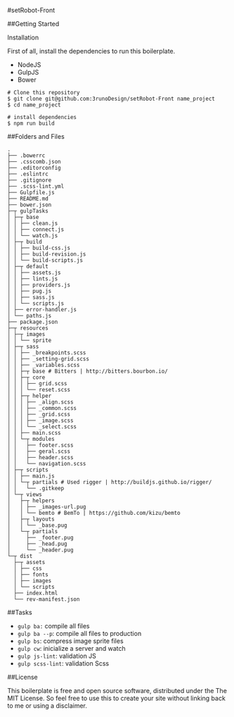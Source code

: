 #setRobot-Front

##Getting Started

Installation

First of all, install the dependencies to run this boilerplate.

- NodeJS
- GulpJS
- Bower

```shell
# Clone this repository
$ git clone git@github.com:3runoDesign/setRobot-Front name_project
$ cd name_project

# install dependencies
$ npm run build
```

##Folders and Files

```shell
.
├── .bowerrc
├── .csscomb.json
├── .editorconfig
├── .eslintrc
├── .gitignore
├── .scss-lint.yml
├── Gulpfile.js
├── README.md
├── bower.json
├─┬ gulpTasks
│ ├─┬ base
│ │ ├── clean.js
│ │ ├── connect.js
│ │ └── watch.js
│ ├─┬ build
│ │ ├── build-css.js
│ │ ├── build-revision.js
│ │ └── build-scripts.js
│ ├─┬ default
│ │ ├── assets.js
│ │ ├── lints.js
│ │ ├── providers.js
│ │ ├── pug.js
│ │ ├── sass.js
│ │ └── scripts.js
│ ├── error-handler.js
│ └── paths.js
├── package.json
├─┬ resources
│ ├─┬ images
│ │ └── sprite
│ ├─┬ sass
│ │ ├── _breakpoints.scss
│ │ ├── _setting-grid.scss
│ │ ├── _variables.scss
│ │ ├─┬ base # Bitters | http://bitters.bourbon.io/
│ │ ├─┬ core
│ │ │ ├── grid.scss
│ │ │ └── reset.scss
│ │ ├─┬ helper
│ │ │ ├── _align.scss
│ │ │ ├── _common.scss
│ │ │ ├── _grid.scss
│ │ │ ├── _image.scss
│ │ │ └── _select.scss
│ │ ├── main.scss
│ │ └─┬ modules
│ │   ├── footer.scss
│ │   ├── geral.scss
│ │   ├── header.scss
│ │   └── navigation.scss
│ ├─┬ scripts
│ │ ├── main.js
│ │ └─┬ partials # Used rigger | http://buildjs.github.io/rigger/
│ │   └── .gitkeep
│ └─┬ views
│   ├─┬ helpers
│   │ ├── _images-url.pug
│   │ └── bemto # BemTo | https://github.com/kizu/bemto
│   ├─┬ layouts
│   │ └── _base.pug
│   └─┬ partials
│     ├── _footer.pug
│     ├── _head.pug
│     └── _header.pug
└─┬ dist
  ├─┬ assets
  │ ├── css
  │ ├── fonts
  │ ├── images
  │ └── scripts
  ├── index.html
  └── rev-manifest.json
```

##Tasks
- `gulp ba:` compile all files
- `gulp ba --p`: compile all files to production
- `gulp bs`: compress image sprite files
- `gulp cw`: inicialize a server and watch
- `gulp js-lint`: validation JS
- `gulp scss-lint`: validation Scss

##License

This boilerplate is free and open source software, distributed under the The MIT License. So feel free to use this to create your site without linking back to me or using a disclaimer.
